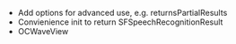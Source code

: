 * Add options for advanced use, e.g. returnsPartialResults
* Convienience init to return SFSpeechRecognitionResult
* OCWaveView
